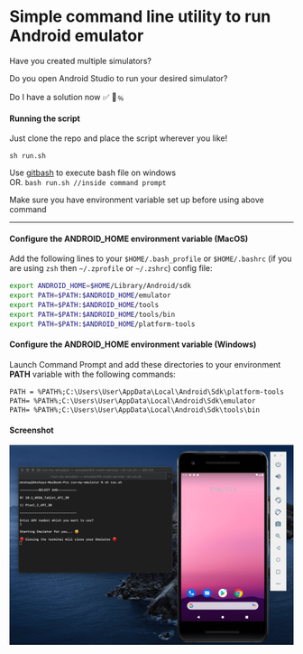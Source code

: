 
# Simple command line utility to run Android emulator

Have you created multiple simulators? 

Do you open Android Studio to run your desired simulator? 

Do I have a solution now ✅ 💯﹪

#### Running the script

Just clone the repo and place the script wherever you like!

    sh run.sh

Use [gitbash](https://git-scm.com/download/win) to execute bash file on windows    
OR.
`bash run.sh //inside command prompt`


Make sure you have environment variable set up before using above command

<hr/>

#### Configure the ANDROID_HOME environment variable (MacOS)

Add the following lines to your  `$HOME/.bash_profile`  or  `$HOME/.bashrc`  (if you are using  `zsh`  then  `~/.zprofile`  or  `~/.zshrc`) config file:

```sh
export ANDROID_HOME=$HOME/Library/Android/sdk
export PATH=$PATH:$ANDROID_HOME/emulator
export PATH=$PATH:$ANDROID_HOME/tools
export PATH=$PATH:$ANDROID_HOME/tools/bin
export PATH=$PATH:$ANDROID_HOME/platform-tools

```

#### Configure the ANDROID_HOME environment variable (Windows)
Launch Command Prompt and add these directories to your environment **PATH** variable with the following commands:

    PATH = %PATH%;C:\Users\User\AppData\Local\Android\Sdk\platform-tools 
    PATH= %PATH%;C:\Users\User\AppData\Local\Android\Sdk\emulator
    PATH= %PATH%;C:\Users\User\AppData\Local\Android\Sdk\tools\bin


#### Screenshot
![alt pic](https://github.com/Akshay-Katariya/run-my-emulator/blob/main/screenshot.png)
